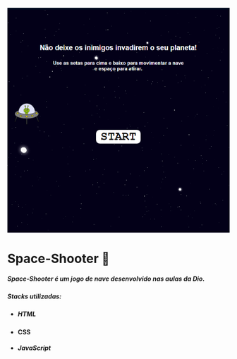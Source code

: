 ![Space-Shooter](https://github.com/Tiag0Santos/Space-Shooter/blob/main/imgs/space-shooter.png)
# Space-Shooter :rocket:
##### Space-Shooter é um jogo de nave desenvolvido nas aulas da Dio.
##### Stacks utilizadas:
* ##### HTML
* #### CSS
* ##### JavaScript
